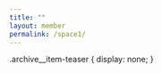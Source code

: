 ```yaml
---
title: ""
layout: member
permalink: /space1/
---
```


.archive__item-teaser {
      display: none;
      }
